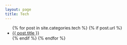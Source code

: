 ```yaml
---
layout: page
title: Tech
---
```

<ul>
  {% for post in site.categories.tech %}
    {% if post.url %}
        <li><a href="{{ post.url }}">{{ post.title }}</a></li>
    {% endif %}
  {% endfor %}
</ul>
